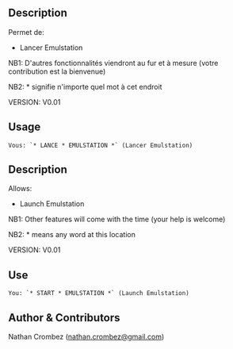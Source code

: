 <!---
IMPORTANT
=========
This README.md is displayed in the WebStore as well as within Jarvis app
Please do not change the structure of this file
Fill-in Description, Usage & Author sections
Make sure to rename the [en] folder into the language code your plugin is written in (ex: fr, es, de, it...)
For multi-language plugin:
- clone the language directory and translate commands/functions.sh
- optionally write the Description / Usage sections in several languages
-->

## Description
Permet de:
   - Lancer Emulstation

NB1: D'autres fonctionnalités viendront au fur et à mesure (votre contribution est la bienvenue)

NB2: * signifie n'importe quel mot à cet endroit

VERSION: V0.01


## Usage
```
Vous: `* LANCE * EMULSTATION *` (Lancer Emulstation)
```




## Description
Allows:
   - Launch Emulstation

NB1: Other features will come with the time  (your help is welcome)

NB2: * means any word at this location

VERSION: V0.01

## Use
```
You: `* START * EMULSTATION *` (Launch Emulstation)
```   

## Author & Contributors
Nathan Crombez (nathan.crombez@gmail.com)

